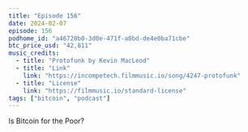 ```yaml
---
title: "Episode 156"
date: 2024-02-07
episode: 156
podhome_id: "a46720b0-3d0e-471f-a0bd-de4e0ba71cbe"
btc_price_usd: "42,811"
music_credits:
  - title: "Protofunk by Kevin MacLeod"
  - title: "Link"
    link: "https://incompetech.filmmusic.io/song/4247-protofunk"
  - title: "License"
    link: "https://filmmusic.io/standard-license"
tags: ["bitcoin", "podcast"]
---
```


Is Bitcoin for the Poor?